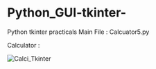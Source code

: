 # Python_GUI-tkinter-

Python tkinter practicals
Main File : Calcuator5.py


Calculator : 

  ![Calci_Tkinter](https://github.com/Atharva321/Python_GUI-tkinter-/assets/44301928/628a7f41-4a9c-4e3c-b652-224dd84d283a)
